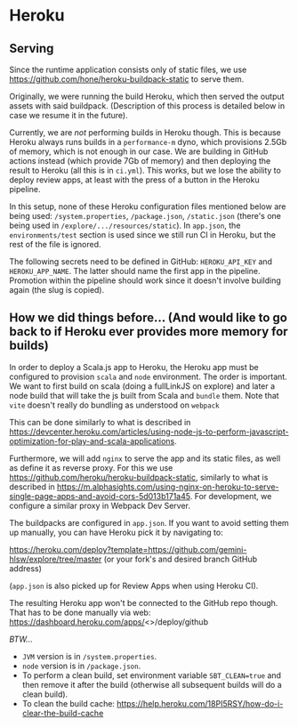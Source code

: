 # Heroku

## Serving

Since the runtime application consists only of static files, we use https://github.com/hone/heroku-buildpack-static to serve them.

Originally, we were running the build Heroku, which then served the output assets with said buildpack. (Description of this process is detailed below in case we resume it in the future).

Currently, we are _not_ performing builds in Heroku though. This is because Heroku always runs builds in a `performance-m` dyno, which provisions 2.5Gb of memory, which is not enough in our case. We are building in GitHub actions instead (which provide 7Gb of memory) and then deploying the result to Heroku (all this is in `ci.yml`). This works, but we lose the ability to deploy review apps, at least with the press of a button in the Heroku pipeline.

In this setup, none of these Heroku configuration files mentioned below are being used: `/system.properties`, `/package.json`, `/static.json` (there's one being used in `/explore/.../resources/static`). In `app.json`, the `environments/test` section is used since we still run CI in Heroku, but the rest of the file is ignored.

The following secrets need to be defined in GitHub: `HEROKU_API_KEY` and `HEROKU_APP_NAME`. The latter should name the first app in the pipeline. Promotion within the pipeline should work since it doesn't involve building again (the slug is copied).

## How we did things before... (And would like to go back to if Heroku ever provides more memory for builds)

In order to deploy a Scala.js app to Heroku, the Heroku app must be configured to provision `scala` and `node` environment.
The order is important. We want to first build on scala (doing a fullLinkJS on explore) and later a node build that will take the js built from Scala and `bundle` them. Note that `vite` doesn't really do bundling as understood on `webpack`

This can be done similarly to what is described in https://devcenter.heroku.com/articles/using-node-js-to-perform-javascript-optimization-for-play-and-scala-applications.

Furthermore, we will add `nginx` to serve the app and its static files, as well as define it as reverse proxy. For this we use https://github.com/heroku/heroku-buildpack-static, similarly to what is described in https://m.alphasights.com/using-nginx-on-heroku-to-serve-single-page-apps-and-avoid-cors-5d013b171a45. For development, we configure a similar proxy in Webpack Dev Server.

The buildpacks are configured in `app.json`. If you want to avoid setting them up manually, you can have Heroku pick it by navigating to:

https://heroku.com/deploy?template=https://github.com/gemini-hlsw/explore/tree/master (or your fork's and desired branch GitHub address)

(`app.json` is also picked up for Review Apps when using Heroku CI).

The resulting Heroku app won't be connected to the GitHub repo though. That has to be done manually via web: https://dashboard.heroku.com/apps/<<app-name>>/deploy/github

_BTW..._

- `JVM` version is in `/system.properties`.
- `node` version is in `/package.json`.
- To perform a clean build, set environment variable `SBT_CLEAN=true` and then remove it after the build (otherwise all subsequent builds will do a clean build).
- To clean the build cache: https://help.heroku.com/18PI5RSY/how-do-i-clear-the-build-cache
